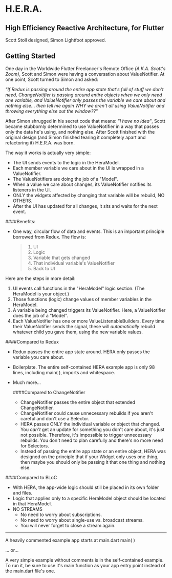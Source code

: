 # H.E.R.A.

## High Efficiency Reactive Architecture, for Flutter  
Scott Stoll designed, Simon Lightfoot approved.

## Getting Started

One day in the Worldwide Flutter Freelancer's Remote Office _(A.K.A. Scott's Zoom)_, Scott and Simon were having a conversation about ValueNotifier. At one point, Scott turned to Simon and asked: 

_"If Redux is passing around the entire app state that's full of stuff we don't need, ChangeNotifier is passing around entire objects when we only need one variable, and ValueNotifier  only passes the variable we care about and nothing else... then tell me again WHY we aren't all using ValueNotifier and throwing everything else out the window??"_

After Simon shrugged in his secret code that means: _"I have no idea"_, Scott became stubbornly determined to use ValueNotifier in a way that passes only the data he's using, and nothing else. After Scott finished with the original design (and Simon finished tearing it completely apart and refactoring it) H.E.R.A. was born.

The way it works is actually very simple:
 
- The UI sends events to the logic in the HeraModel.
- Each member variable we care about in the UI is wrapped in a ValueNotifier.
- The ValueNotifiers are doing the job of a "Model".
- When a value we care about changes, its ValueNotifier notifies its listeners in the UI.
- ONLY the widgets affected by changing that variable will be rebuild, NO OTHERS.
- After the UI has updated for all changes, it sits and waits for the next event.  
  
 ####Benefits:  
 * One way, circular flow of data and events. This is an important principle borrowed from Redux. The flow is:  
 
     > 1. UI 
     >2. Logic 
    > 3. Variable that gets changed 
    > 4. That individual variable's ValueNotifier 
    > 5. Back to UI 

Here are the steps in more detail:
1. UI events call functions in the "HeraModel" logic section. (The HeraModel is your object.)
2. Those functions (logic)  change values of member variables in the HeraModel.
3. A variable being changed triggers its ValueNotifier. Here, a ValueNotifier does the job of a "Model".
4. Each ValueNotifier has one or more ValueListenableBuilders. Every time their ValueNotifier sends the signal, these will *automatically* rebuild whatever child you gave them, using the new variable values.  
  
####Compared to Redux
- Redux passes the entire app state around. HERA only passes the variable you care about.
-  Boilerplate. The entire self-contained HERA example app is only 98 lines, including
        main( ), imports and whitespace.
- Much more...  




  ####Compared to ChangeNotifier
   - ChangeNotifier passes the entire object that extended ChangeNotifier.
   - ChangeNotifier could cause unnecessary rebuilds if you aren't careful and don't use a Selector.
   - HERA passes ONLY the individual variable or object that changed.
          You *can't* get an update for something you don't care about, it's just not possible.
          Therefore, it's impossible to trigger unnecessary rebuilds. You don't need to plan carefully and there's no more need for Selectors.

   *  Instead of passing the entire app state or an entire object, HERA was designed on the principle that if your Widget only uses one thing, then maybe you should only be passing it that one thing and nothing else.

####Compared to BLoC
   - With HERA, the app-wide logic should still be placed in its own folder and files.
   - Logic that applies only to a specific HeraModel object should be located in that HeraModel.
   - NO STREAMS
        - No need to worry about subscriptions.
        - No need to worry about single-use vs. broadcast streams.
        - You will never forget to close a stream again.
  ---
A heavily commented example app starts at main.dart main( )  

... or...  

A very simple example without comments is in the self-contained example. To run it, be sure to use it's main function as your app entry point instead of the main.dart file's one.

